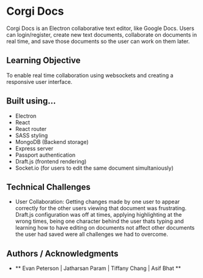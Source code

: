 # Corgi Docs

Corgi Docs is an Electron collaborative text editor, like Google Docs.  Users can login/register, create new text documents, collaborate
on documents in real time, and save those documents so the user can work on them later.

## Learning Objective

To enable real time collaboration using websockets and creating a responsive user interface.

## Built using...

* Electron
* React
* React router
* SASS styling
* MongoDB (Backend storage)
* Express server
* Passport authentication
* Draft.js (frontend rendering)
* Socket.io (for users to edit the same document simultaniously)

## Technical Challenges
    
   - User Collaboration: Getting changes made by one user to appear correctly for the other users viewing that document was frustrating.
     Draft.js configuration was off at times, applying highlighting at the wrong times, being one character behind the user thats typing
     and learning how to have editing on documents not affect other documents the user had saved were all challenges we had to overcome.

## Authors / Acknowledgments

* ** Evan Peterson | Jatharsan Param | Tiffany Chang | Asif Bhat **

